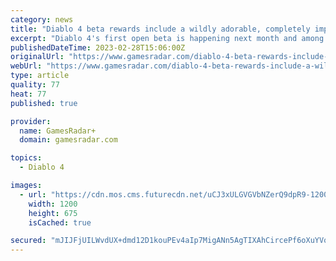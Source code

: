 ```yaml
---
category: news
title: "Diablo 4 beta rewards include a wildly adorable, completely impractical baby wolf backpack"
excerpt: "Diablo 4's first open beta is happening next month and among the rewards you can earn is a baby wolf backpack that's so cute and impractical that I just can't help but want it. Whether you're playing Diablo 4's open beta during the early access period or"
publishedDateTime: 2023-02-28T15:06:00Z
originalUrl: "https://www.gamesradar.com/diablo-4-beta-rewards-include-a-wildly-adorable-completely-impractical-baby-wolf-backpack/"
webUrl: "https://www.gamesradar.com/diablo-4-beta-rewards-include-a-wildly-adorable-completely-impractical-baby-wolf-backpack/"
type: article
quality: 77
heat: 77
published: true

provider:
  name: GamesRadar+
  domain: gamesradar.com

topics:
  - Diablo 4

images:
  - url: "https://cdn.mos.cms.futurecdn.net/uCJ3xULGVGVbNZerQ9dpR9-1200-80.jpg"
    width: 1200
    height: 675
    isCached: true

secured: "mJIJFjUILWvdUX+dmd12D1kouPEv4aIp7MigANn5AgTIXAhCircePf6oXuYVoFstSKL2ZGcTkGiBMRXp9YAeFAMcG+51VJ7bgo2BtZtFtOzgDD/f73652MyeE7+liVW23DMQlawuTfeW3Y2pCKet2Kh5EodMgsdDcqNZn6LFSU1FZ0sm72GfmadpXq/xpPFR3QZ/A2gmiQ6wZggl7PZjyzaaeclhYwEBSekkCJNU7FijJDbsitKrRWw5jLm3R6Pe1J9Jn5vmY4L5feCub7jE1AcCjA8/z17q5aK/OmR+L8zP1oBPK6SPbcpyDDOIpyYvkrRjMRmWTkg+sWRKRS7uV8syT0HHbxuzn0XlLQ9kB+E=;91ClN4+w6yP/SDgNY1aizw=="
---
```


